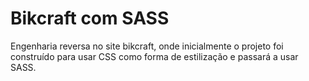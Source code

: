 # Bikcraft com SASS

Engenharia reversa no site bikcraft, onde inicialmente o projeto foi construído para usar CSS como forma de estilização e passará a usar SASS.
